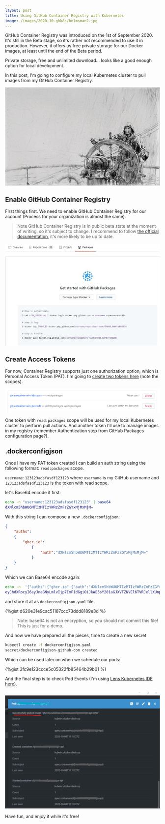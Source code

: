 ```yaml
---
layout: post
title: Using GitHub Container Registry with Kubernetes
image: /images/2020-10-ghk8s/helmsman2.jpg
---
```


GitHub Container Registry was introduced on the 1st of September 2020. It's still in the Beta stage, so it's rather not recommended to use it in production. However, it offers us free private storage for our Docker images, at least until the end of the Beta period. 

Private storage, free and unlimited download... looks like a good enough option for local development. 

In this post, I'm going to configure my local Kubernetes cluster to pull images from my GitHub Container Registry.

![Arthur John Trevor Briscoe, Helmsman](/images/2020-10-ghk8s/helmsman2.jpg)

## Enable GitHub Container Registry

First things first. We need to enable GitHub Container Registry for our account (Process for your organization is almost the same).

> Note GitHub Container Registry is in public beta state at the moment of writing, so it's subject to change. I recommend to follow [the official documentation](https://docs.github.com/en/free-pro-team@latest/packages/getting-started-with-github-container-registry), it's more likely to be up to date.

![](/images/2020-10-ghk8s/registry.jpg)

## Create Access Tokens


For now, Container Registry supports just one authorization option, which is Personal Access Token (PAT). I'm going to [create two tokens here](https://github.com/settings/tokens) (note the scopes).

![](/images/2020-10-ghk8s/pat-tokens.png)

One token with `read:packages` scope will be used for my local Kubernetes cluster to perform pull actions. And another token I'll use to manage images in my registry (remember Authentication step from GitHub Packages configuration page?).

## .dockerconfigjson

Once I have my PAT token created I can build an auth string using the following format: `read:packages` scope. 


`username:123123adsfasdf123123` where `username` is my GitHub username and `123123adsfasdf123123` is the token with read scope.

let's Base64 encode it first:

```bash
echo -n "username:123123adsfasdf123123" | base64
dXNlcm5hbWU6MTIzMTIzYWRzZmFzZGYxMjMxMjM=
```

With this string I can compose a new `.dockerconfigjson`:

```json
{
    "auths":
    {
        "ghcr.io":
            {
                "auth":"dXNlcm5hbWU6MTIzMTIzYWRzZmFzZGYxMjMxMjM="
            }
    }
}
```

Which we can  Base64 encode again:

```bash
echo -n  '{"auths":{"ghcr.io":{"auth":"dXNlcm5hbWU6MTIzMTIzYWRzZmFzZGYxMjMxMjM="}}}' | base64
eyJhdXRocyI6eyJnaGNyLmlvIjp7ImF1dGgiOiJkWE5sY201aGJXVTZNVEl6TVRJellXUnpabUZ6WkdZeE1qTXhNak09In19fQ==
```

and store it at as `dockerconfigjson.yaml` file.

{%gist d620e31e9cac51187ccc73ddd8189e3d %}

> Note: base64 is not an encryption, so you should not commit this file! This is just for a demo.

And now we have prepared all the pieces, time to create a new secret

```bash
kubectl create -f dockerconfigjson.yaml
secret/dockerconfigjson-github-com created
```

Which can be used later on when we schedule our pods:

{%gist 3fc9e123ccce5c05322fb85464b29b01 %}

And the final step is to check Pod Events (I'm using [Lens Kubernetes IDE here](https://k8slens.dev/)).

![](/images/2020-10-ghk8s/image-pulled.png)


Have fun, and enjoy it while it's free!
